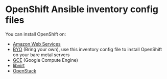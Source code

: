# OpenShift Ansible inventory config files

You can install OpenShift on:

* [Amazon Web Services](aws/hosts/)
* [BYO](byo/) (Bring your own), use this inventory config file to install OpenShift on your bare metal servers
* [GCE](gce/) (Google Compute Engine)
* [libvirt](libviert/hosts/)
* [OpenStack](openstack/hosts/)

